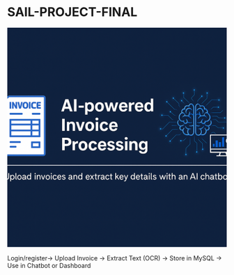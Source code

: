 # SAIL-PROJECT-FINAL
![AI-powered Invoice Dashboard](./banner3.png)

Login/register→ Upload Invoice →  Extract Text (OCR) → Store in MySQL →  Use in Chatbot or Dashboard
